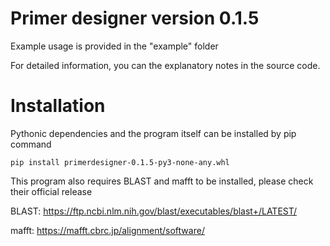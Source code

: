 # Primer designer version 0.1.5

Example usage is provided in the "example" folder

For detailed information, you can the explanatory notes in the source code.

# Installation

Pythonic dependencies and the program itself can be installed by pip command

```
pip install primerdesigner-0.1.5-py3-none-any.whl
```

This program also requires BLAST and mafft to be installed, please check their official release

BLAST: https://ftp.ncbi.nlm.nih.gov/blast/executables/blast+/LATEST/

mafft: https://mafft.cbrc.jp/alignment/software/

